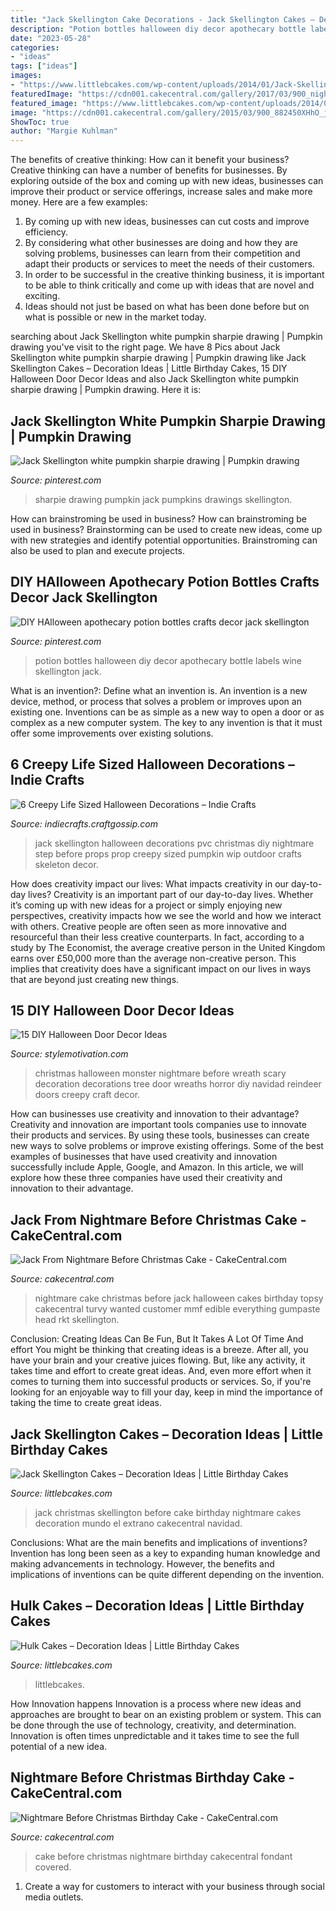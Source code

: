 ```yaml
---
title: "Jack Skellington Cake Decorations - Jack Skellington Cakes – Decoration Ideas"
description: "Potion bottles halloween diy decor apothecary bottle labels wine skellington jack"
date: "2023-05-28"
categories:
- "ideas"
tags: ["ideas"]
images:
- "https://www.littlebcakes.com/wp-content/uploads/2014/01/Jack-Skellington-Birthday-Cake.jpg"
featuredImage: "https://cdn001.cakecentral.com/gallery/2017/03/900_nightmare-before-christmas-birthday-cake-749467iCTbN.JPG"
featured_image: "https://www.littlebcakes.com/wp-content/uploads/2014/01/Jack-Skellington-Birthday-Cake.jpg"
image: "https://cdn001.cakecentral.com/gallery/2015/03/900_882450XHhO_jack-from-nightmare-before-christmas-cake.jpg"
ShowToc: true
author: "Margie Kuhlman"
---
```



The benefits of creative thinking: How can it benefit your business?
Creative thinking can have a number of benefits for businesses. By exploring outside of the box and coming up with new ideas, businesses can improve their product or service offerings, increase sales and make more money. Here are a few examples:
1. By coming up with new ideas, businesses can cut costs and improve efficiency.
2. By considering what other businesses are doing and how they are solving problems, businesses can learn from their competition and adapt their products or services to meet the needs of their customers.
3. In order to be successful in the creative thinking business, it is important to be able to think critically and come up with ideas that are novel and exciting.
4. Ideas should not just be based on what has been done before but on what is possible or new in the market today.

	

		
searching about Jack Skellington white pumpkin sharpie drawing | Pumpkin drawing you've visit to the right page. We have 8 Pics about Jack Skellington white pumpkin sharpie drawing | Pumpkin drawing like Jack Skellington Cakes – Decoration Ideas | Little Birthday Cakes, 15 DIY Halloween Door Decor Ideas and also Jack Skellington white pumpkin sharpie drawing | Pumpkin drawing. Here it is:
		
    
## Jack Skellington White Pumpkin Sharpie Drawing | Pumpkin Drawing

<img loading=lazy src="https://i.pinimg.com/736x/bb/2c/5f/bb2c5fa417b816919a768502fa09ff31.jpg" onerror="this.onerror=null;this.src='https://tse3.mm.bing.net/th?id=OIP.6kXzztSDndUEJIv_DMGzKQHaNL&amp;pid=15.1';" alt="Jack Skellington white pumpkin sharpie drawing | Pumpkin drawing">

_Source: pinterest.com_

>sharpie drawing pumpkin jack pumpkins drawings skellington. 

	

How can brainstroming be used in business?
How can brainstroming be used in business? Brainstorming can be used to create new ideas, come up with new strategies and identify potential opportunities. Brainstroming can also be used to plan and execute projects.

    
## DIY HAlloween Apothecary Potion Bottles Crafts Decor Jack Skellington

<img loading=lazy src="https://i.pinimg.com/736x/05/91/27/059127a1ea4a6d7c526ecbd0fde7c031.jpg" onerror="this.onerror=null;this.src='https://tse1.mm.bing.net/th?id=OIP.vJUwQwanZhJ4H-WW4e4bwgHaE8&amp;pid=15.1';" alt="DIY HAlloween apothecary potion bottles crafts decor jack skellington">

_Source: pinterest.com_

>potion bottles halloween diy decor apothecary bottle labels wine skellington jack. 

	

What is an invention?: Define what an invention is.
An invention is a new device, method, or process that solves a problem or improves upon an existing one. Inventions can be as simple as a new way to open a door or as complex as a new computer system. The key to any invention is that it must offer some improvements over existing solutions.

    
## 6 Creepy Life Sized Halloween Decorations – Indie Crafts

<img loading=lazy src="https://i1.wp.com/indiecrafts.craftgossip.com/files/2015/10/jack.jpg?resize=600%2C1003" onerror="this.onerror=null;this.src='https://tse2.mm.bing.net/th?id=OIP.NEG6sShtCmzVuheCX8pnOQHaMY&amp;pid=15.1';" alt="6 Creepy Life Sized Halloween Decorations – Indie Crafts">

_Source: indiecrafts.craftgossip.com_

>jack skellington halloween decorations pvc christmas diy nightmare step before props prop creepy sized pumpkin wip outdoor crafts skeleton decor. 

	

How does creativity impact our lives: What impacts creativity in our day-to-day lives?
Creativity is an important part of our day-to-day lives. Whether it’s coming up with new ideas for a project or simply enjoying new perspectives, creativity impacts how we see the world and how we interact with others. Creative people are often seen as more innovative and resourceful than their less creative counterparts. In fact, according to a study by The Economist, the average creative person in the United Kingdom earns over £50,000 more than the average non-creative person. This implies that creativity does have a significant impact on our lives in ways that are beyond just creating new things.

    
## 15 DIY Halloween Door Decor Ideas

<img loading=lazy src="https://www.diyncrafts.com/wp-content/uploads/2016/08/24-monster-wreath.jpg" onerror="this.onerror=null;this.src='https://tse3.mm.bing.net/th?id=OIP.Jm4rF09NIr02H2oF_Im_0AHaJ7&amp;pid=15.1';" alt="15 DIY Halloween Door Decor Ideas">

_Source: stylemotivation.com_

>christmas halloween monster nightmare before wreath scary decoration decorations tree door wreaths horror diy navidad reindeer doors creepy craft decor. 

	

How can businesses use creativity and innovation to their advantage?
Creativity and innovation are important tools companies use to innovate their products and services. By using these tools, businesses can create new ways to solve problems or improve existing offerings. Some of the best examples of businesses that have used creativity and innovation successfully include Apple, Google, and Amazon. In this article, we will explore how these three companies have used their creativity and innovation to their advantage.

    
## Jack From Nightmare Before Christmas Cake - CakeCentral.com

<img loading=lazy src="https://cdn001.cakecentral.com/gallery/2015/03/900_882450XHhO_jack-from-nightmare-before-christmas-cake.jpg" onerror="this.onerror=null;this.src='https://tse4.mm.bing.net/th?id=OIP.8DrQ9-KdZu4c1bt7MTG_3QHaLH&amp;pid=15.1';" alt="Jack From Nightmare Before Christmas Cake - CakeCentral.com">

_Source: cakecentral.com_

>nightmare cake christmas before jack halloween cakes birthday topsy cakecentral turvy wanted customer mmf edible everything gumpaste head rkt skellington. 

	

Conclusion: Creating Ideas Can Be Fun, But It Takes A Lot Of Time And effort
You might be thinking that creating ideas is a breeze. After all, you have your brain and your creative juices flowing. But, like any activity, it takes time and effort to create great ideas. And, even more effort when it comes to turning them into successful products or services. So, if you're looking for an enjoyable way to fill your day, keep in mind the importance of taking the time to create great ideas.

    
## Jack Skellington Cakes – Decoration Ideas | Little Birthday Cakes

<img loading=lazy src="https://www.littlebcakes.com/wp-content/uploads/2014/01/Jack-Skellington-Birthday-Cake.jpg" onerror="this.onerror=null;this.src='https://tse4.mm.bing.net/th?id=OIP.oWHVjDKl9n_vqr3L30_rjgHaJ6&amp;pid=15.1';" alt="Jack Skellington Cakes – Decoration Ideas | Little Birthday Cakes">

_Source: littlebcakes.com_

>jack christmas skellington before cake birthday nightmare cakes decoration mundo el extrano cakecentral navidad. 

	

Conclusions: What are the main benefits and implications of inventions?
Invention has long been seen as a key to expanding human knowledge and making advancements in technology. However, the benefits and implications of inventions can be quite different depending on the invention.

    
## Hulk Cakes – Decoration Ideas | Little Birthday Cakes

<img loading=lazy src="https://www.littlebcakes.com/wp-content/uploads/2014/01/Hulk-Cake-768x1024.jpg" onerror="this.onerror=null;this.src='https://tse4.mm.bing.net/th?id=OIP.1tinCIVK0lSm-KQ566mV6gHaJ4&amp;pid=15.1';" alt="Hulk Cakes – Decoration Ideas | Little Birthday Cakes">

_Source: littlebcakes.com_

>littlebcakes. 

	

How Innovation happens
Innovation is a process where new ideas and approaches are brought to bear on an existing problem or system. This can be done through the use of technology, creativity, and determination. Innovation is often times unpredictable and it takes time to see the full potential of a new idea.

    
## Nightmare Before Christmas Birthday Cake - CakeCentral.com

<img loading=lazy src="https://cdn001.cakecentral.com/gallery/2017/03/900_nightmare-before-christmas-birthday-cake-749467iCTbN.JPG" onerror="this.onerror=null;this.src='https://tse3.mm.bing.net/th?id=OIP.r2JldlXKaqFnotHNwv0QGQHaJ4&amp;pid=15.1';" alt="Nightmare Before Christmas Birthday Cake - CakeCentral.com">

_Source: cakecentral.com_

>cake before christmas nightmare birthday cakecentral fondant covered. 

	

1. Create a way for customers to interact with your business through social media outlets.

